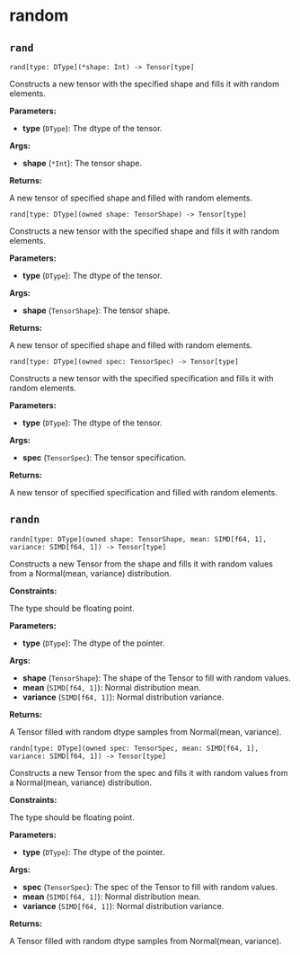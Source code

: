 # random

## `rand`

`rand[type: DType](*shape: Int) -> Tensor[type]`

Constructs a new tensor with the specified shape and fills it with random elements.

**Parameters:**

- ​**type** (`DType`): The dtype of the tensor.

**Args:**

- ​**shape** (`*Int`): The tensor shape.

**Returns:**

A new tensor of specified shape and filled with random elements.

`rand[type: DType](owned shape: TensorShape) -> Tensor[type]`

Constructs a new tensor with the specified shape and fills it with random elements.

**Parameters:**

- ​**type** (`DType`): The dtype of the tensor.

**Args:**

- ​**shape** (`TensorShape`): The tensor shape.

**Returns:**

A new tensor of specified shape and filled with random elements.

`rand[type: DType](owned spec: TensorSpec) -> Tensor[type]`

Constructs a new tensor with the specified specification and fills it with random elements.

**Parameters:**

- ​**type** (`DType`): The dtype of the tensor.

**Args:**

- ​**spec** (`TensorSpec`): The tensor specification.

**Returns:**

A new tensor of specified specification and filled with random elements.

## `randn`

`randn[type: DType](owned shape: TensorShape, mean: SIMD[f64, 1], variance: SIMD[f64, 1]) -> Tensor[type]`

Constructs a new Tensor from the shape and fills it with random values from a Normal(mean, variance) distribution.

**Constraints:**

The type should be floating point.

**Parameters:**

- ​**type** (`DType`): The dtype of the pointer.

**Args:**

- ​**shape** (`TensorShape`): The shape of the Tensor to fill with random values.
- ​**mean** (`SIMD[f64, 1]`): Normal distribution mean.
- ​**variance** (`SIMD[f64, 1]`): Normal distribution variance.

**Returns:**

A Tensor filled with random dtype samples from Normal(mean, variance).

`randn[type: DType](owned spec: TensorSpec, mean: SIMD[f64, 1], variance: SIMD[f64, 1]) -> Tensor[type]`

Constructs a new Tensor from the spec and fills it with random values from a Normal(mean, variance) distribution.

**Constraints:**

The type should be floating point.

**Parameters:**

- ​**type** (`DType`): The dtype of the pointer.

**Args:**

- ​**spec** (`TensorSpec`): The spec of the Tensor to fill with random values.
- ​**mean** (`SIMD[f64, 1]`): Normal distribution mean.
- ​**variance** (`SIMD[f64, 1]`): Normal distribution variance.

**Returns:**

A Tensor filled with random dtype samples from Normal(mean, variance).